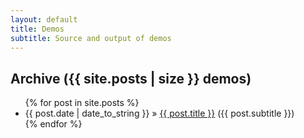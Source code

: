 ```yaml
---
layout: default
title: Demos
subtitle: Source and output of demos
---
```


<div id="home">
  <h2>Archive ({{ site.posts | size }} demos)</h2>
  <ul class="posts">
    {% for post in site.posts %}
      <li><span>{{ post.date | date_to_string }}</span> &raquo; <a href="/knitr{{ post.url }}">{{ post.title }}</a> <span>({{ post.subtitle }})</span></li>
    {% endfor %}
  </ul>
</div>

